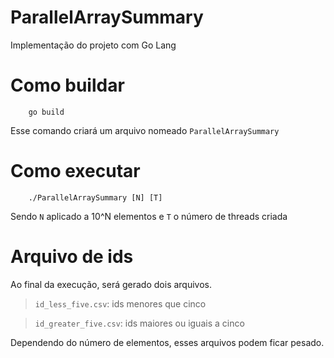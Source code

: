 # ParallelArraySummary
Implementação do projeto com Go Lang

# Como buildar

```
    go build
```

Esse comando criará um arquivo nomeado `ParallelArraySummary`

# Como executar 

```
    ./ParallelArraySummary [N] [T]
```

Sendo `N` aplicado a 10^N elementos e `T` o número de threads criada

# Arquivo de ids

Ao final da execução, será gerado dois arquivos.

> `id_less_five.csv`: ids menores que cinco 

> `id_greater_five.csv`: ids maiores ou iguais a cinco

Dependendo do número de elementos, esses arquivos podem ficar pesado.
